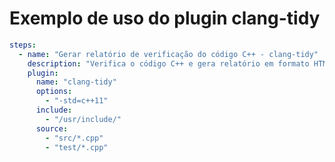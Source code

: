 [//]: <> (Documentação gerada com intmain_docmd)
# Exemplo de uso do plugin clang-tidy

```yaml
steps:
  - name: "Gerar relatório de verificação do código C++ - clang-tidy"
    description: "Verifica o código C++ e gera relatório em formato HTML"
    plugin:
      name: "clang-tidy"
      options:
        - "-std=c++11"
      include:
        - "/usr/include/"
      source:
        - "src/*.cpp"
        - "test/*.cpp"
```

